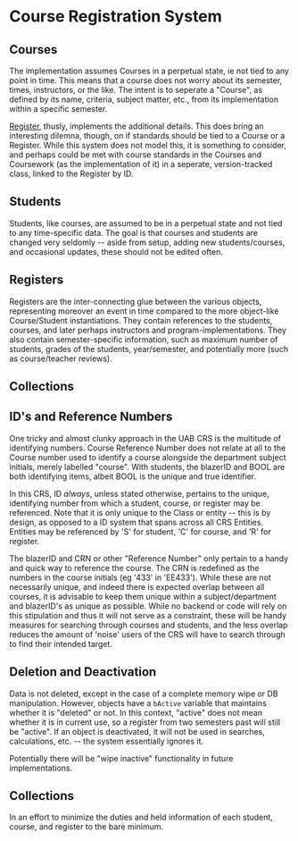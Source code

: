# Course Registration System


## Courses
The implementation assumes Courses in a perpetual state, ie not tied to any point in time. This means that a course does not worry about its semester, times, instructors, or the like. The intent is to seperate a "Course", as defined by its name, criteria, subject matter, etc., from its implementation within a specific semester.

[Register](#registers), thusly, implements the additional details. This does bring an interesting dilemna, though, on if standards should be tied to a Course or a Register. While this system does not model this, it is something to consider, and perhaps could be met with course standards in the Courses and Coursework (as the implementation of it) in a seperate, version-tracked class, linked to the Register by ID.

## Students
Students, like courses, are assumed to be in a perpetual state and not tied to any time-specific data. The goal is that courses and students are changed very seldomly -- aside from setup, adding new students/courses, and occasional updates, these should not be edited often.

## Registers
Registers are the inter-connecting glue between the various objects, representing moreover an event in time compared to the more object-like Course/Student instantiations. They contain references to the students, courses, and later perhaps instructors and program-implementations. They also contain semester-specific information, such as maximum number of students, grades of the students, year/semester, and potentially more (such as course/teacher reviews).

## Collections

## ID's and Reference Numbers
One tricky and almost clunky approach in the UAB CRS is the multitude of identifying numbers. Course Reference Number does not relate at all to the Course number used to identify a course alongside the department subject initials, merely labelled "course". With students, the blazerID and BOOL are both identifying items, albeit BOOL is the unique and true identifier. 

In this CRS, ID *always*, unless stated otherwise, pertains to the unique, identifying number from which a student, course, or register may be referenced. Note that it is only unique to the Class or entity -- this is by design, as opposed to a ID system that spans across all CRS Entities. Entities may be referenced by 'S' for student, 'C' for course, and 'R' for register.

The blazerID and CRN or other "Reference Number" only pertain to a handy and quick way to reference the course. The CRN is redefined as the numbers in the course initials (eg '433' in 'EE433'). While these are not necessarily unique, and indeed there is expected overlap between all courses, it is advisable to keep them unique within a subject/department and blazerID's as unique as possible. While no backend or code will rely on this stipulation and thus it will not serve as a constraint, these will be handy measures for searching through courses and students, and the less overlap reduces the amount of 'noise' users of the CRS will have to search through to find their intended target.

## Deletion and Deactivation
Data is not deleted, except in the case of a complete memory wipe or DB manipulation. However, objects have a `bActive` variable that maintains whether it is "deleted" or not. In this context, "active" does not mean whether it is in current use, so a register from two semesters past will still be "active". If an object is deactivated, it will not be used in searches, calculations, etc. -- the system essentially ignores it.

Potentially there will be "wipe inactive" functionality in future implementations.

## Collections
In an effort to minimize the duties and held information of each student, course, and register to the bare minimum.